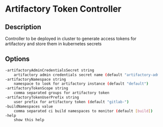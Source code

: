 # Artifactory Token Controller

## Description

Controller to be deployed in cluster to generate access tokens for artifactory and store them in kubernetes secrets

## Options

```sh
-artifactoryAdminCredentialsSecret string
    artifactory admin credentials secret name (default "artifactory-admin-credentials")
-artifactoryNamespace string
    namespace to look for artifactory instance (default "default")
-artifactoryTokenScope string
    comma separated groups for artifactory token
-artifactoryTokenUserPrefix string
    user prefix for artifactory token (default "gitlab-")
-buildNamespaces value
    comma separated ci build namespaces to monitor (default [build])
-help 
    show this help
```